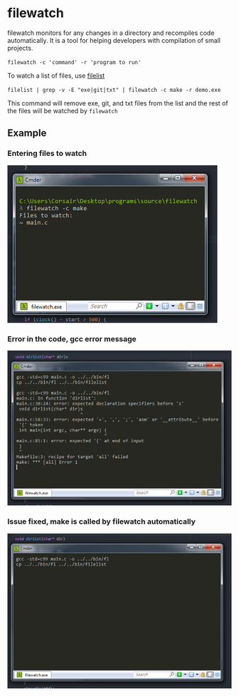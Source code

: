 # filewatch
filewatch monitors for any changes in a directory and recompiles code automatically.
It is a tool for helping developers with compilation of small projects.

`filewatch -c 'command' -r 'program to run'`

To watch a list of files, use [filelist](https://github.com/scarface382/filelist)

`filelist | grep -v -E "exe|git|txt" | filewatch -c make -r demo.exe`

This command will remove exe, git, and txt files from the list and the rest of the files will be watched by `filewatch`

## Example

### Entering files to watch
![Alt text](examples/3.png?raw=true "file watch")

### Error in the code, gcc error message
![Alt text](examples/4.png?raw=true "file watch")

### Issue fixed, make is called by filewatch automatically
![Alt text](examples/5.png?raw=true "file watch")

